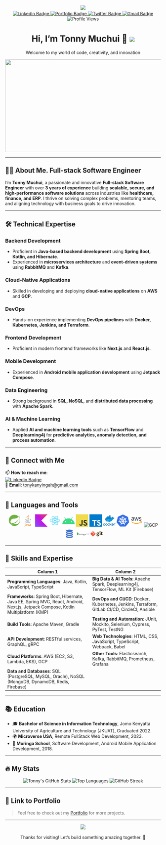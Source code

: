 <div align="center">
  <img src="https://media.giphy.com/media/M9gbBd9nbDrOTu1Mqx/giphy.gif" width="100"/>
  <div id="badges">
    <a href="https://www.linkedin.com/in/tonny-muchui-murungi-9b549a174/">
      <img src="https://img.shields.io/badge/LinkedIn-0077B5?style=for-the-badge&logo=linkedin&logoColor=white" alt="LinkedIn Badge"/>
    </a>
        <a href="https://tonnymuchui.github.io/Portfolio/">
      <img src="https://img.shields.io/badge/Portfolio-4285F4?style=for-the-badge&logo=google-chrome&logoColor=white" alt="Portfolio Badge"/>
    </a>
    <a href="https://twitter.com/Tonnymuchui6">
      <img src="https://img.shields.io/badge/Twitter-1DA1F2?style=for-the-badge&logo=twitter&logoColor=white" alt="Twitter Badge"/>
    </a>
    <a href="mailto:tonykanyingah@gmail.com">
      <img src="https://img.shields.io/badge/Gmail-D14836?style=for-the-badge&logo=gmail&logoColor=white" alt="Gmail Badge"/>
    </a>
  </div>
  <img src="https://komarev.com/ghpvc/?username=tonnymuchui&style=flat-square&color=blue" alt="Profile Views"/>
  <h1>
    Hi, I’m Tonny Muchui 👋
    <img src="https://media.giphy.com/media/hvRJCLFzcasrR4ia7z/giphy.gif" width="30px"/>
  </h1>
  <p>Welcome to my world of code, creativity, and innovation</p>
</div>

<div align="center">
  <img src="https://media.giphy.com/media/dWesBcTLavkZuG35MI/giphy.gif" width="600" height="300"/>
</div>

---

## 👨‍💻 **About Me.** Full-stack Software Engineer

I’m **Tonny Muchui**, a passionate and innovative **Full-stack Software Engineer** with over **3 years of experience** building **scalable, secure, and high-performance software solutions** across industries like **healthcare, finance, and ERP**. I thrive on solving complex problems, mentoring teams, and aligning technology with business goals to drive innovation.  

---

## 🛠️ **Technical Expertise**

### **Backend Development**  
- Proficient in **Java-based backend development** using **Spring Boot, Kotlin, and Hibernate**.  
- Experienced in **microservices architecture** and **event-driven systems** using **RabbitMQ** and **Kafka**.  

### **Cloud-Native Applications**  
- Skilled in developing and deploying **cloud-native applications** on **AWS** and **GCP**.  

### **DevOps**  
- Hands-on experience implementing **DevOps pipelines** with **Docker, Kubernetes, Jenkins, and Terraform**.  

### **Frontend Development**  
- Proficient in modern frontend frameworks like **Next.js** and **React.js**.  

### **Mobile Development**  
- Experienced in **Android mobile application development** using **Jetpack Compose**.  

### **Data Engineering**  
- Strong background in **SQL, NoSQL**, and **distributed data processing** with **Apache Spark**.  

### **AI & Machine Learning**  
- Applied **AI and machine learning tools** such as **TensorFlow** and **Deeplearning4j** for **predictive analytics, anomaly detection, and process automation**.  

---

## 🔗 **Connect with Me**

📫 **How to reach me**:  
[![Linkedin Badge](https://img.shields.io/badge/-Tonny%20Muchui-blue?style=flat&logo=Linkedin&logoColor=white)](https://www.linkedin.com/in/tonny-muchui-murungi-9b549a174/)  
📧 **Email**: [tonykanyingah@gmail.com](mailto:tonykanyingah@gmail.com)  

---

## 🔧 **Languages and Tools**

<div align="center">
  <img height="40" src="https://raw.githubusercontent.com/github/explore/80688e429a7d4ef2fca1e82350fe8e3517d3494d/topics/spring-boot/spring-boot.png" alt="Spring Boot">
  <img height="40" src="https://raw.githubusercontent.com/github/explore/80688e429a7d4ef2fca1e82350fe8e3517d3494d/topics/java/java.png" alt="Java">
  <img height="40" src="https://raw.githubusercontent.com/github/explore/80688e429a7d4ef2fca1e82350fe8e3517d3494d/topics/kotlin/kotlin.png" alt="Kotlin">
  <img height="40" src="https://raw.githubusercontent.com/github/explore/80688e429a7d4ef2fca1e82350fe8e3517d3494d/topics/react/react.png" alt="React">
  <img height="40" src="https://raw.githubusercontent.com/github/explore/80688e429a7d4ef2fca1e82350fe8e3517d3494d/topics/android/android.png" alt="Android">
  <img height="40" src="https://raw.githubusercontent.com/github/explore/80688e429a7d4ef2fca1e82350fe8e3517d3494d/topics/javascript/javascript.png" alt="JavaScript">
  <img height="40" src="https://raw.githubusercontent.com/github/explore/80688e429a7d4ef2fca1e82350fe8e3517d3494d/topics/typescript/typescript.png" alt="TypeScript">
  <img height="40" src="https://raw.githubusercontent.com/github/explore/80688e429a7d4ef2fca1e82350fe8e3517d3494d/topics/docker/docker.png" alt="Docker">
  <img height="40" src="https://raw.githubusercontent.com/github/explore/80688e429a7d4ef2fca1e82350fe8e3517d3494d/topics/kubernetes/kubernetes.png" alt="Kubernetes">
  <img height="40" src="https://raw.githubusercontent.com/github/explore/80688e429a7d4ef2fca1e82350fe8e3517d3494d/topics/aws/aws.png" alt="AWS">
  <img height="40" src="https://raw.githubusercontent.com/github/explore/80688e429a7d4ef2fca1e82350fe8e3517d3494d/topics/gcp/gcp.png" alt="GCP">
  <img height="40" src="https://raw.githubusercontent.com/github/explore/80688e429a7d4ef2fca1e82350fe8e3517d3494d/topics/sql/sql.png" alt="SQL">
  <img height="40" src="https://raw.githubusercontent.com/github/explore/80688e429a7d4ef2fca1e82350fe8e3517d3494d/topics/mongodb/mongodb.png" alt="MongoDB">
  <img height="40" src="https://raw.githubusercontent.com/github/explore/80688e429a7d4ef2fca1e82350fe8e3517d3494d/topics/git/git.png" alt="Git">
</div>

---

## 🚀 **Skills and Expertise**

| **Column 1**                                                                 | **Column 2**                                                                 |
|-------------------------------------------------------------------------------|-------------------------------------------------------------------------------|
| **Programming Languages**: Java, Kotlin, JavaScript, TypeScript              | **Big Data & AI Tools**: Apache Spark, Deeplearning4j, TensorFlow, ML Kit (Firebase) |
| **Frameworks**: Spring Boot, Hibernate, Java EE, Spring MVC, React, Android, Next.js, Jetpack Compose, Kotlin Multiplatform (KMP) | **DevOps and CI/CD**: Docker, Kubernetes, Jenkins, Terraform, GitLab CI/CD, CircleCI, Ansible |
| **Build Tools**: Apache Maven, Gradle                                         | **Testing and Automation**: JUnit, Mockito, Selenium, Cypress, PyTest, TestNG  |
| **API Development**: RESTful services, GraphQL, gRPC                          | **Web Technologies**: HTML, CSS, JavaScript, TypeScript, Webpack, Babel       |
| **Cloud Platforms**: AWS (EC2, S3, Lambda, EKS), GCP                         | **Other Tools**: Elasticsearch, Kafka, RabbitMQ, Prometheus, Grafana          |
| **Data and Databases**: SQL (PostgreSQL, MySQL, Oracle), NoSQL (MongoDB, DynamoDB, Redis, Firebase) |  |

---

## 📚 **Education**

- 🎓 **Bachelor of Science in Information Technology**, Jomo Kenyatta University of Agriculture and Technology (JKUAT), Graduated 2022.  
- 🌍 **Microverse USA**, Remote FullStack Web Development, 2023.  
- 📱 **Moringa School**, Software Development, Android Mobile Application Development, 2018.  

---

## 🔥 **My Stats**

<div align="center">
  <img src="https://github-readme-stats.vercel.app/api?username=tonnymuchui&theme=dark&show_icons=true" alt="Tonny's GitHub Stats">
  <img src="https://github-readme-stats.vercel.app/api/top-langs/?username=tonnymuchui&theme=dark&layout=compact" alt="Top Languages">
  <img src="https://github-readme-streak-stats.herokuapp.com/?user=tonnymuchui&theme=dark" alt="GitHub Streak">
</div>

---

## 🔗 **Link to Portfolio**

> Feel free to check out my [Portfolio](https://tonnymuchui.github.io/Portfolio/) for more projects.  

---

<div align="center">
  <img src="https://media.giphy.com/media/3oKIPnAiaMCws8nOsE/giphy.gif" width="200"/>
  <p>Thanks for visiting! Let’s build something amazing together. 🚀</p>
</div>
